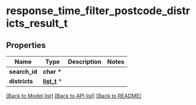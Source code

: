 # response_time_filter_postcode_districts_result_t

## Properties
Name | Type | Description | Notes
------------ | ------------- | ------------- | -------------
**search_id** | **char \*** |  | 
**districts** | [**list_t**](response_time_filter_postcode_district.md) \* |  | 

[[Back to Model list]](../README.md#documentation-for-models) [[Back to API list]](../README.md#documentation-for-api-endpoints) [[Back to README]](../README.md)


